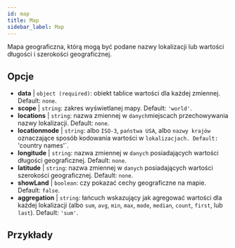 ```yaml
---
id: map
title: Map
sidebar_label: Map
---
```


Mapa geograficzna, którą mogą być podane nazwy lokalizacji lub wartości długości i szerokości geograficznej.

## Opcje

* __data__ | `object (required)`: obiekt tablice wartości dla każdej zmiennej. Default: `none`.
* __scope__ | `string`: zakres wyświetlanej mapy. Default: `'world'`.
* __locations__ | `string`: nazwa zmiennej w `danych`miejscach przechowywania nazwy lokalizacji. Default: `none`.
* __locationmode__ | `string`: albo `ISO-3`, `państwa USA`, albo `nazwy krajów` oznaczające sposób kodowania wartości w `lokalizacjach. Default: `'country names'`.
* __longitude__ | `string`: nazwa zmiennej w `danych` posiadających wartości długości geograficznej. Default: `none`.
* __latitude__ | `string`: nazwa zmiennej w `danych` posiadających wartości szerokości geograficznej. Default: `none`.
* __showLand__ | `boolean`: czy pokazać cechy geograficzne na mapie. Default: `false`.
* __aggregation__ | `string`: łańcuch wskazujący jak agregować wartości dla każdej lokalizacji (albo `sum`, `avg`, `min`, `max`, `mode`, `median`, `count`, `first`, lub `last`). Default: `'sum'`.


## Przykłady

